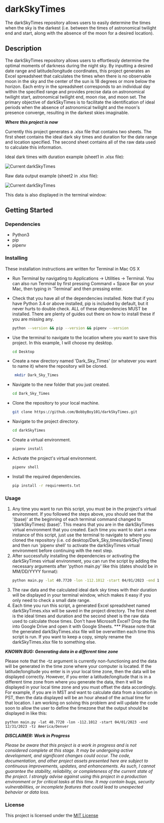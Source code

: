 # darkSkyTimes

The darkSkyTimes repository allows users to easily determine the times when the sky is the darkest (i.e. between the times of astronomical twilight end and start, along with the absence of the moon for a desired location).

## Description

The darkSkyTimes repository allows users to effortlessly determine the optimal moments of darkness during the night sky. By inputting a desired date range and latitude/longitude coordinates, this project generates an Excel spreadsheet that calculates the times when there is no observable moon in the sky and the center of the sun is 18 degrees or more below the horizon. Each entry in the spreadsheet corresponds to an individual day within the specified range and provides precise data on astronomical twilight start, astronomical twilight end, moon rise, and moon set. The primary objective of darkSkyTimes is to facilitate the identification of ideal periods when the absence of astronomical twilight and the moon's presence converge, resulting in the darkest skies imaginable.

***Where this project is now***

Currently this project generates a .xlsx file that contains two sheets. The first sheet contains the ideal dark sky times and duration for the date range and location specified. The second sheet contains all of the raw data used to calculate this information.

Ideal dark times with duration example (sheet1 in .xlsx file):

![Current darkSkyTimes](CalculatedOutput.jpg)

Raw data output example (sheet2 in .xlsx file):

![Current darkSkyTimes](RawData.jpg)

This data is also displayed in the terminal window:


## Getting Started
### Dependencies
* Python3
* pip
* pipenv

### Installing
These installation instructions are written for Terminal in Mac OS X

* Run Terminal by navigating to Applications -> Utilities -> Terminal. You can also run Terminal by first pressing Command + Space Bar on your Mac, then typing in 'Terminal' and then pressing enter. 

* Check that you have all of the dependencies installed. Note that if you have Python 3.4 or above installed, pip is included by default, but it never hurts to double check. ALL of these dependencies MUST be installed. There are plenty of guides out there on how to install these if you are missing any. 
   ```bash
   python --version && pip --version && pipenv --version
   
* Use the terminal to navigate to the location where you want to save this project. In this example, I will choose my desktop. 
   ```bash
   cd Desktop

* Create a new directory named 'Dark_Sky_Times' (or whatever you want to name it) where the repository will be cloned.
  ```bash
   mkdir Dark_Sky_Times

* Navigate to the new folder that you just created.
   ```bash
   cd Dark_Sky_Times
   
* Clone the repository to your local machine.
   ```bash
   git clone https://github.com/BobbyBoy101/darkSkyTimes.git

* Navigate to the project directory.
   ```bash
   cd darkSkyTimes

* Create a virtual environment.
   ```bash
   pipenv install

* Activate the project's virtual environment.
   ```bash
   pipenv shell

* Install the required dependencies.
   ```bash
   pip install -r requirements.txt
   
### Usage

1. Any time you want to run this script, you must be in the project's virtual environment. If you followed the steps above, you should see that the '(base)' at the beginning of each terminal command changed to '(darkSkyTimes) (base)'. This means that you are in the darkSkyTimes virtual environment that you created. Each time you want to start a new instance of this script, just use the terminal to navigate to where you cloned the repository (i.e. cd desktop/Dark_Sky_times/darkSkyTimes) and then run 'pipenv shell' to activate the darkSkyTimes virtual environment before continuing with the next step. 
2. After successfully installing the dependencies or activating the darkSkyTimes virtual environment, you can run the script by adding the necessary arguments after 'python main.py' like this (dates should be in MM/DD/YYYY format):
   ```bash
   python main.py -lat 40.7720 -lon -112.1012 -start 04/01/2023 -end 12/31/2023
3. The raw data and the calculated ideal dark sky times with their duration will be displayed in your terminal window, which makes it easy if you only need to check a small date range.
4. Each time you run this script, a generated Excel spreadsheet named darkSkyTimes.xlsx will be saved in the project directory. The first sheet is the ideal times and duration and the second sheet is the raw data used to calculate those times. Don't have Microsoft Excel? Drop the file into Google Drive and open it with Google Sheets.
*** Please note that the generated darkSkyTimes.xlsx file will be overwritten each time this script is run. If you want to keep a copy, simply rename the darkSkyTimes.xlsx file to something else.

***KNOWN BUG: Generating data in a different time zone***

Please note that the -tz argument is currently non-functioning and the data will be generated in the time zone where your computer is located. If the latitude/longitude you enter is in your local time zone, then the data will be displayed correctly. However, if you enter a latitude/longitude that is in a different time zone from where you generate the data, then it will be displayed in your local time zone and you must offset the data accordingly. For example, if you are in MST and want to calculate data from a location in PST, then the data displayed will be an hour ahead of the actual time for that location. I am working on solving this problem and will update the code soon to allow the user to define the timezone that the output should be displayed in like this:
~~~
python main.py -lat 40.7720 -lon -112.1012 -start 04/01/2023 -end 12/31/2023 -tz America/Denver
~~~


***DISCLAIMER: Work in Progress***

*Please be aware that this project is a work in progress and is not considered complete at this stage. It may be undergoing active development, and significant changes could occur. The code, documentation, and other project assets presented here are subject to continuous improvements, updates, and enhancements. As such, I cannot guarantee the stability, reliability, or completeness of the current state of the project. I strongly advise against using this project in a production environment or for critical tasks at this time. It may contain bugs, security vulnerabilities, or incomplete features that could lead to unexpected behavior or data loss.*

### License
This project is licensed under the [MIT License](LICENSE)

